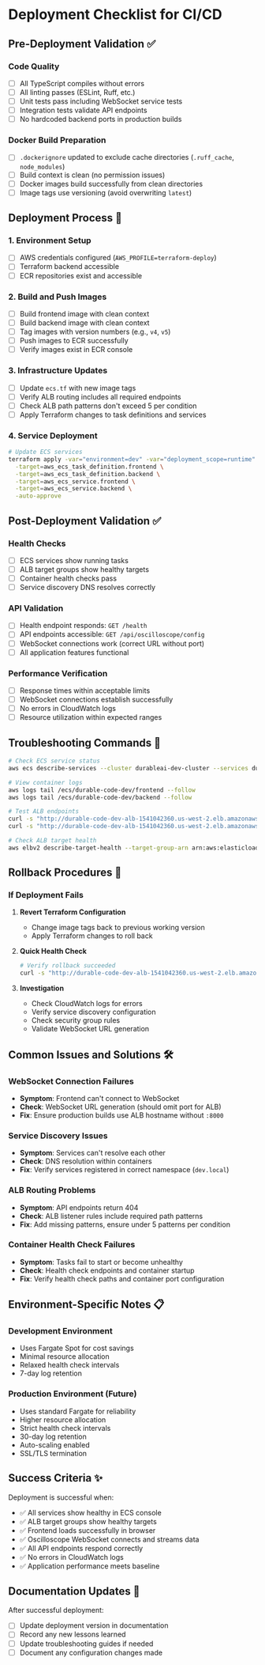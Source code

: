 # Deployment Checklist for CI/CD

## Pre-Deployment Validation ✅

### Code Quality
- [ ] All TypeScript compiles without errors
- [ ] All linting passes (ESLint, Ruff, etc.)
- [ ] Unit tests pass including WebSocket service tests
- [ ] Integration tests validate API endpoints
- [ ] No hardcoded backend ports in production builds

### Docker Build Preparation
- [ ] `.dockerignore` updated to exclude cache directories (`.ruff_cache`, `node_modules`)
- [ ] Build context is clean (no permission issues)
- [ ] Docker images build successfully from clean directories
- [ ] Image tags use versioning (avoid overwriting `latest`)

## Deployment Process 🚀

### 1. Environment Setup
- [ ] AWS credentials configured (`AWS_PROFILE=terraform-deploy`)
- [ ] Terraform backend accessible
- [ ] ECR repositories exist and accessible

### 2. Build and Push Images
- [ ] Build frontend image with clean context
- [ ] Build backend image with clean context
- [ ] Tag images with version numbers (e.g., `v4`, `v5`)
- [ ] Push images to ECR successfully
- [ ] Verify images exist in ECR console

### 3. Infrastructure Updates
- [ ] Update `ecs.tf` with new image tags
- [ ] Verify ALB routing includes all required endpoints
- [ ] Check ALB path patterns don't exceed 5 per condition
- [ ] Apply Terraform changes to task definitions and services

### 4. Service Deployment
```bash
# Update ECS services
terraform apply -var="environment=dev" -var="deployment_scope=runtime" \
  -target=aws_ecs_task_definition.frontend \
  -target=aws_ecs_task_definition.backend \
  -target=aws_ecs_service.frontend \
  -target=aws_ecs_service.backend \
  -auto-approve
```

## Post-Deployment Validation ✅

### Health Checks
- [ ] ECS services show running tasks
- [ ] ALB target groups show healthy targets
- [ ] Container health checks pass
- [ ] Service discovery DNS resolves correctly

### API Validation
- [ ] Health endpoint responds: `GET /health`
- [ ] API endpoints accessible: `GET /api/oscilloscope/config`
- [ ] WebSocket connections work (correct URL without port)
- [ ] All application features functional

### Performance Verification
- [ ] Response times within acceptable limits
- [ ] WebSocket connections establish successfully
- [ ] No errors in CloudWatch logs
- [ ] Resource utilization within expected ranges

## Troubleshooting Commands 🔧

```bash
# Check ECS service status
aws ecs describe-services --cluster durableai-dev-cluster --services durable-code-dev-frontend durable-code-dev-backend

# View container logs
aws logs tail /ecs/durable-code-dev/frontend --follow
aws logs tail /ecs/durable-code-dev/backend --follow

# Test ALB endpoints
curl -s "http://durable-code-dev-alb-1541042360.us-west-2.elb.amazonaws.com/health"
curl -s "http://durable-code-dev-alb-1541042360.us-west-2.elb.amazonaws.com/api/oscilloscope/config"

# Check ALB target health
aws elbv2 describe-target-health --target-group-arn arn:aws:elasticloadbalancing:us-west-2:449870229058:targetgroup/durable-code-dev-frontend-tg/85a05d3d7b03cb76
```

## Rollback Procedures 🔄

### If Deployment Fails
1. **Revert Terraform Configuration**
   - Change image tags back to previous working version
   - Apply Terraform changes to roll back

2. **Quick Health Check**
   ```bash
   # Verify rollback succeeded
   curl -s "http://durable-code-dev-alb-1541042360.us-west-2.elb.amazonaws.com/health"
   ```

3. **Investigation**
   - Check CloudWatch logs for errors
   - Verify service discovery configuration
   - Check security group rules
   - Validate WebSocket URL generation

## Common Issues and Solutions 🛠️

### WebSocket Connection Failures
- **Symptom**: Frontend can't connect to WebSocket
- **Check**: WebSocket URL generation (should omit port for ALB)
- **Fix**: Ensure production builds use ALB hostname without `:8000`

### Service Discovery Issues
- **Symptom**: Services can't resolve each other
- **Check**: DNS resolution within containers
- **Fix**: Verify services registered in correct namespace (`dev.local`)

### ALB Routing Problems
- **Symptom**: API endpoints return 404
- **Check**: ALB listener rules include required path patterns
- **Fix**: Add missing patterns, ensure under 5 patterns per condition

### Container Health Check Failures
- **Symptom**: Tasks fail to start or become unhealthy
- **Check**: Health check endpoints and container startup
- **Fix**: Verify health check paths and container port configuration

## Environment-Specific Notes 📋

### Development Environment
- Uses Fargate Spot for cost savings
- Minimal resource allocation
- Relaxed health check intervals
- 7-day log retention

### Production Environment (Future)
- Uses standard Fargate for reliability
- Higher resource allocation
- Strict health check intervals
- 30-day log retention
- Auto-scaling enabled
- SSL/TLS termination

## Success Criteria ✨

Deployment is successful when:
- ✅ All services show healthy in ECS console
- ✅ ALB target groups show healthy targets
- ✅ Frontend loads successfully in browser
- ✅ Oscilloscope WebSocket connects and streams data
- ✅ All API endpoints respond correctly
- ✅ No errors in CloudWatch logs
- ✅ Application performance meets baseline

## Documentation Updates 📝

After successful deployment:
- [ ] Update deployment version in documentation
- [ ] Record any new lessons learned
- [ ] Update troubleshooting guides if needed
- [ ] Document any configuration changes made
